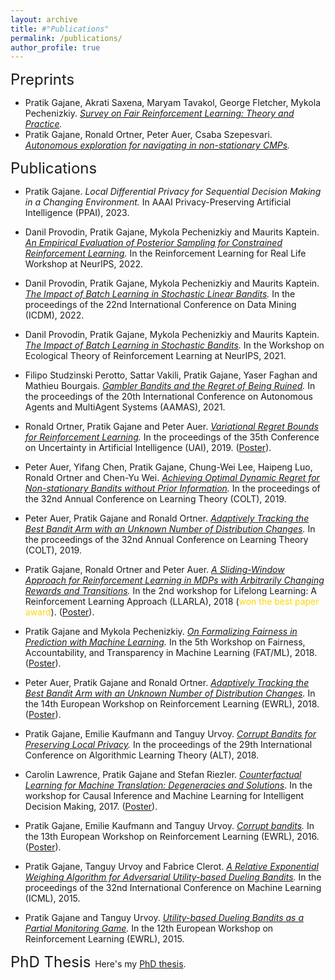 ```yaml
---
layout: archive
title: #"Publications"
permalink: /publications/
author_profile: true
---
```


<font size = 5> Preprints </font>

* Pratik Gajane, Akrati Saxena, Maryam Tavakol, George Fletcher, Mykola Pechenizkiy. <i>[Survey on Fair Reinforcement Learning: Theory and Practice](https://arxiv.org/abs/2205.10032).</i>
* Pratik Gajane, Ronald Ortner, Peter Auer, Csaba Szepesvari. <i>[Autonomous exploration for navigating in non-stationary CMPs](https://arxiv.org/abs/1910.08446v1).</i>

<font size = 5> Publications </font>

*  Pratik Gajane. <i>Local Differential Privacy for Sequential Decision Making in a Changing
Environment.</i> In AAAI Privacy-Preserving Artificial Intelligence (PPAI), 2023.

* Danil Provodin, Pratik Gajane, Mykola Pechenizkiy and Maurits Kaptein. <i>[An Empirical Evaluation of Posterior Sampling for Constrained Reinforcement Learning](https://arxiv.org/abs/2209.03596).</i> In the Reinforcement Learning for Real Life Workshop at NeurIPS, 2022.

* Danil Provodin, Pratik Gajane, Mykola Pechenizkiy and Maurits Kaptein. <i>[The Impact of Batch Learning in Stochastic Linear Bandits](https://arxiv.org/abs/2202.06657).</i> In the proceedings of the 22nd International Conference on Data Mining (ICDM), 2022.

* Danil Provodin, Pratik Gajane, Mykola Pechenizkiy and Maurits Kaptein. <i>[The Impact of Batch Learning in Stochastic
Bandits](https://arxiv.org/abs/2111.02071).</i> In the Workshop on Ecological Theory of Reinforcement Learning at NeurIPS, 2021.

* Filipo Studzinski Perotto, Sattar Vakili, Pratik Gajane, Yaser Faghan and Mathieu Bourgais. <i>[Gambler Bandits and the Regret of Being Ruined](https://dl.acm.org/doi/10.5555/3463952.3464194).</i> In the proceedings of the 20th International Conference on Autonomous Agents and MultiAgent Systems (AAMAS), 2021.

* Ronald Ortner, Pratik Gajane and Peter Auer. <i>[Variational Regret Bounds for Reinforcement Learning](https://proceedings.mlr.press/v115/ortner20a.html).</i> In the proceedings of the 35th Conference on Uncertainty in Artificial Intelligence (UAI), 2019. ([Poster](/files/UAI_2019_poster.pdf)).

*  Peter Auer, Yifang Chen, Pratik Gajane, Chung-Wei Lee, Haipeng Luo, Ronald Ortner and Chen-Yu Wei. <i>[Achieving Optimal Dynamic Regret for Non-stationary Bandits without Prior Information](https://proceedings.mlr.press/v99/auer19b.html).</i> In the proceedings of the 32nd Annual Conference on Learning Theory (COLT), 2019.

* Peter Auer, Pratik Gajane and Ronald Ortner. <i>[Adaptively Tracking the Best Bandit Arm with an Unknown Number of Distribution Changes](https://proceedings.mlr.press/v99/auer19a.html).</i> In the proceedings of the 32nd Annual Conference on Learning Theory (COLT), 2019.
 
* Pratik Gajane, Ronald Ortner and Peter Auer. <i>[A Sliding-Window Approach for Reinforcement Learning in MDPs with Arbitrarily Changing Rewards and Transitions](https://drive.google.com/file/d/1FHAgRpUPcO4YBjg3meK47d3VZozIwIx5/view).</i> In the 2nd workshop for Lifelong Learning: A Reinforcement Learning Approach (LLARLA), 2018 (<span style="color:gold">won the best paper award</span>). ([Poster](/files/LLARLA_2018_poster.pdf)).

* Pratik Gajane and Mykola Pechenizkiy. <i>[On Formalizing Fairness in Prediction with Machine Learning](https://www.fatml.org/media/documents/formalizing_fairness_in_prediction_with_ml.pdf).</i> In the 5th Workshop on Fairness, Accountability, and Transparency in Machine Learning (FAT/ML), 2018. ([Poster](/files/FATML_2018_poster.pdf)).

* Peter Auer, Pratik Gajane and Ronald Ortner. <i>[Adaptively Tracking the Best Bandit Arm with an Unknown Number of Distribution Changes](https://ewrl.files.wordpress.com/2018/09/ewrl_14_2018_paper_28.pdf).</i> In the 14th European Workshop on Reinforcement Learning (EWRL), 2018. ([Poster](/files/EWRL_2018_poster.pdf)).

* Pratik Gajane, Emilie Kaufmann and Tanguy Urvoy. <i>[Corrupt Bandits for Preserving Local Privacy](https://proceedings.mlr.press/v83/gajane18a.html).</i> In the proceedings of the 29th International Conference on Algorithmic Learning Theory (ALT), 2018. 

* Carolin Lawrence, Pratik Gajane and Stefan Riezler. <i>[Counterfactual Learning for Machine Translation: Degeneracies and Solutions](https://www.cl.uni-heidelberg.de/~riezler/publications/papers/NIPS2017.pdf)</i>. In the workshop for Causal Inference and Machine Learning for Intelligent Decision Making, 2017. ([Poster](/files/17NIPS_WITWN.pdf)).

* Pratik Gajane, Emilie Kaufmann and Tanguy Urvoy. <i>[Corrupt bandits](https://ewrl.files.wordpress.com/2016/11/ewrl13-2016-submission_04.pdf).</i> In the 13th European Workshop on Reinforcement Learning (EWRL), 2016. ([Poster](/files/EWRL_2016_poster.pdf)).

* Pratik Gajane, Tanguy Urvoy and Fabrice Clerot. <i>[A Relative Exponential Weighing Algorithm for Adversarial Utility-based Dueling Bandits](https://proceedings.mlr.press/v37/gajane15).</i> In the proceedings of the 32nd International Conference on Machine Learning (ICML), 2015.

* Pratik Gajane and Tanguy Urvoy.  <i>[Utility-based Dueling Bandits as a Partial Monitoring Game](https://arxiv.org/abs/1507.02750).</i> In the 12th European Workshop on Reinforcement Learning (EWRL), 2015.

<font size = 5> PhD Thesis </font>
Here's my [PhD thesis](/files/PhD-thesis-Pratik-Gajane.pdf).

